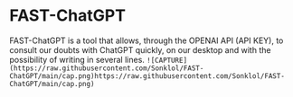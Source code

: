# FAST-ChatGPT
FAST-ChatGPT is a tool that allows, through the OPENAI API (API KEY), to consult our doubts with ChatGPT quickly, on our desktop and with the possibility of writing in several lines.
`![CAPTURE](https://raw.githubusercontent.com/Sonklol/FAST-ChatGPT/main/cap.png)https://raw.githubusercontent.com/Sonklol/FAST-ChatGPT/main/cap.png)`
